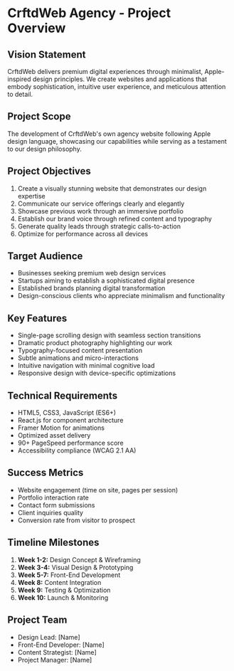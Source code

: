 # CrftdWeb Agency - Project Overview

## Vision Statement
CrftdWeb delivers premium digital experiences through minimalist, Apple-inspired design principles. We create websites and applications that embody sophistication, intuitive user experience, and meticulous attention to detail.

## Project Scope
The development of CrftdWeb's own agency website following Apple design language, showcasing our capabilities while serving as a testament to our design philosophy.

## Project Objectives
1. Create a visually stunning website that demonstrates our design expertise
2. Communicate our service offerings clearly and elegantly
3. Showcase previous work through an immersive portfolio
4. Establish our brand voice through refined content and typography
5. Generate quality leads through strategic calls-to-action
6. Optimize for performance across all devices

## Target Audience
- Businesses seeking premium web design services
- Startups aiming to establish a sophisticated digital presence
- Established brands planning digital transformation
- Design-conscious clients who appreciate minimalism and functionality

## Key Features
- Single-page scrolling design with seamless section transitions
- Dramatic product photography highlighting our work
- Typography-focused content presentation
- Subtle animations and micro-interactions
- Intuitive navigation with minimal cognitive load
- Responsive design with device-specific optimizations

## Technical Requirements
- HTML5, CSS3, JavaScript (ES6+)
- React.js for component architecture
- Framer Motion for animations
- Optimized asset delivery
- 90+ PageSpeed performance score
- Accessibility compliance (WCAG 2.1 AA)

## Success Metrics
- Website engagement (time on site, pages per session)
- Portfolio interaction rate
- Contact form submissions
- Client inquiries quality
- Conversion rate from visitor to prospect

## Timeline Milestones
1. **Week 1-2:** Design Concept & Wireframing
2. **Week 3-4:** Visual Design & Prototyping
3. **Week 5-7:** Front-End Development
4. **Week 8:** Content Integration
5. **Week 9:** Testing & Optimization
6. **Week 10:** Launch & Monitoring

## Project Team
- Design Lead: [Name]
- Front-End Developer: [Name]
- Content Strategist: [Name]
- Project Manager: [Name]
